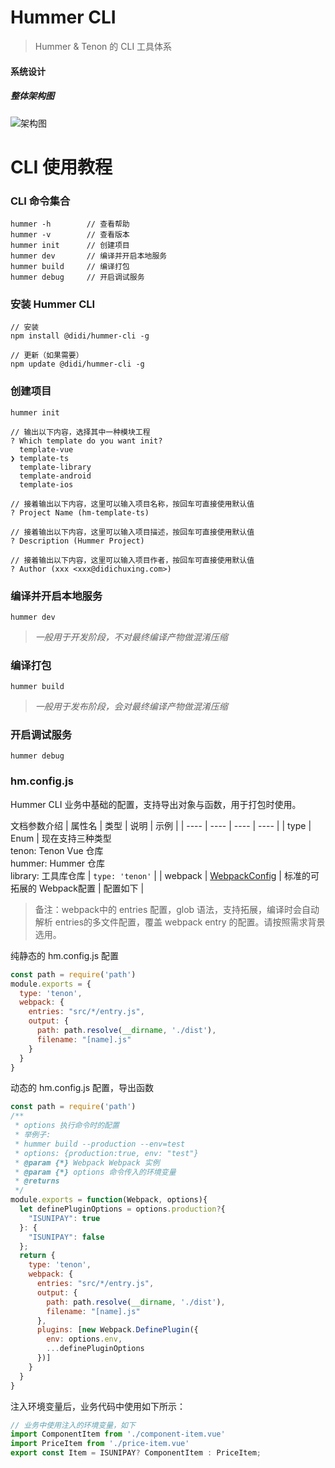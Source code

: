 # Hummer CLI
> Hummer & Tenon 的 CLI 工具体系

#### 系统设计
##### 整体架构图
![架构图](https://pt-starimg.didistatic.com/static/starimg/img/r6NuBU5fND1599047588548.png)

CLI 使用教程
===

### CLI 命令集合
```
hummer -h        // 查看帮助
hummer -v        // 查看版本
hummer init      // 创建项目
hummer dev       // 编译并开启本地服务
hummer build     // 编译打包
hummer debug     // 开启调试服务
```

### 安装 Hummer CLI
```
// 安装
npm install @didi/hummer-cli -g

// 更新（如果需要）
npm update @didi/hummer-cli -g
```

### 创建项目
```
hummer init

// 输出以下内容，选择其中一种模块工程
? Which template do you want init? 
  template-vue 
❯ template-ts 
  template-library
  template-android 
  template-ios 

// 接着输出以下内容，这里可以输入项目名称，按回车可直接使用默认值
? Project Name (hm-template-ts)

// 接着输出以下内容，这里可以输入项目描述，按回车可直接使用默认值
? Description (Hummer Project)

// 接着输出以下内容，这里可以输入项目作者，按回车可直接使用默认值
? Author (xxx <xxx@didichuxing.com>) 
```

### 编译并开启本地服务
```
hummer dev
```
> *一般用于开发阶段，不对最终编译产物做混淆压缩*

### 编译打包
```
hummer build
```
> *一般用于发布阶段，会对最终编译产物做混淆压缩*

### 开启调试服务
```
hummer debug
```
### hm.config.js
Hummer CLI 业务中基础的配置，支持导出对象与函数，用于打包时使用。

文档参数介绍
| 属性名 | 类型 | 说明 | 示例 |
| ---- | ---- | ---- | ---- |
| type | Enum | 现在支持三种类型<br>tenon: Tenon Vue 仓库 <br>hummer: Hummer 仓库 <br>library: 工具库仓库 | `type: 'tenon'` | 
| webpack | [WebpackConfig](https://webpack.js.org/configuration/) | 标准的可拓展的 Webpack配置  | 配置如下 | 

> 备注：webpack中的 entries 配置，glob 语法，支持拓展，编译时会自动解析 entries的多文件配置，覆盖 webpack entry 的配置。请按照需求背景选用。

纯静态的 hm.config.js 配置
```javascript
const path = require('path')
module.exports = {
  type: 'tenon', 
  webpack: {
    entries: "src/*/entry.js",
    output: {
      path: path.resolve(__dirname, './dist'),
      filename: "[name].js"
    }
  }
}
```

动态的 hm.config.js 配置，导出函数
```javascript
const path = require('path')
/**
 * options 执行命令时的配置
 * 举例子:
 * hummer build --production --env=test
 * options: {production:true, env: "test"}
 * @param {*} Webpack Webpack 实例
 * @param {*} options 命令传入的环境变量
 * @returns 
 */
module.exports = function(Webpack, options){
  let definePluginOptions = options.production?{
    "ISUNIPAY": true
  }: {
    "ISUNIPAY": false
  };
  return {
    type: 'tenon',
    webpack: {
      entries: "src/*/entry.js",
      output: {
        path: path.resolve(__dirname, './dist'),
        filename: "[name].js"
      },
      plugins: [new Webpack.DefinePlugin({
        env: options.env,
        ...definePluginOptions
      })]
    }
  }
}
```

注入环境变量后，业务代码中使用如下所示：
```javascript
// 业务中使用注入的环境变量，如下
import ComponentItem from './component-item.vue'
import PriceItem from './price-item.vue'
export const Item = ISUNIPAY? ComponentItem : PriceItem;
```